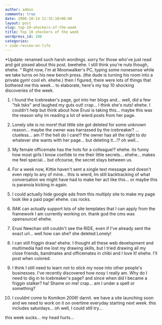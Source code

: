 ```yaml
---
author: admin
comments: true
date: 2006-10-14 21:35:10+00:00
layout: post
slug: top-10-shockers-of-the-week
title: Top 10 shockers of the week
wordpress_id: 188
categories:
- code-review-on-life
---
```


*Update: renamed such harsh wordings. sorry for those who've just read and got pissed about this post. bwehehe. I still think you're nuts though, ehehe. "
Right now, I'm at Moonwalker's PC, typing some nonesense while we take turns on his new bench press. (the dude is turning his room into a private gym! cool eh. ehehe.) then I figured, there were lots of things that bothered me this week... to elaborate, here's my top 10 shocking discoveries of the week.

1. I found the Icebreaker's page, got into her blogs and... well, did a few "tsk tsks" and laughed my guts out! crap... I think she's nuts! ehehe. I couldn't help but think about how Erusi is taking this... maybe this was the reason why im reading a lot of wierd posts from her page.

2. Lonely site is no more! that little site got deleted for some unknown reason... maybe the owner was harrassed by the icebreaker? ... clueless... am I? the hell do I care!? the owner has all the right to do whatever she wants with her page... but deleting it...!? oh well...

3. My female officemate has the hots for a colleague!? ehehe. its funny how most girls I know confide to me their little secrets... ehehe... makes me feel special... but ofcourse, the secret stays between us.

4. For a week now, Kittie haven't sent a single text message and doesn't even reply to any of mine... this is wierd, Im still backtracking of what conversation we might have had to make her act like this... or maybe this is paranoia kicking in again.

5. I could actually hide google ads from this multiply site to make my page look like a paid page! ehehe. css rocks.

6. RAK can actually support lots of site templates that I can apply from the framework I am currently working on. thank god the cms was opensource! ehehe.

7. Erusi Neechan still couldn't see the RIDE, even if I've already sent the exact url... well how can she? she deleted Lonely!

8. I can still friggin draw! ehehe. I thought all these web development and multimedia had me lost my drawing skills, but I tried drawing all my close friends, bandmates and officemates in chibi and I love it! ehehe. I'll post when colored.

9. I think I still need to learn not to stick my nose into other people's businesses. I've recently discovered how nosy I really am. Why do I need to dig in to Icebreaker's page? and since when did I became a friggin stalker? ha! Shame on me! crap... am I under a spell or something?

10. I couldnt come to Komikon 2006! darnit. we have a site launching soon and we need to work on it on overtime everyday starting next week. this includes saturdays... oh well, I could still try...

this week sucks... my head hurts...
